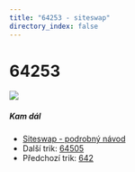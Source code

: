 ```yaml
---
title: "64253 - siteswap"
directory_index: false
---
```


# 64253

![](/animace/siteswap/64253.gif)

##### Kam dál

- [Siteswap - podrobný návod](/siteswap.html "Podrobné vysvětlení siteswapů..")
- Další trik: [64505](64505.html "Siteswap 64505")
- Předchozí trik: [642](642.html "Siteswap 642")

